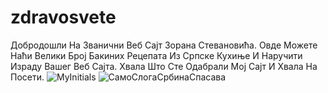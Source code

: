 # zdravosvete
Добродошли На Званични Веб Сајт Зорана Стевановића. Овде Можете Наћи Велики Број Бакиних Рецепата Из Српске Кухиње И Наручити Израду Вашег Веб Сајта. Хвала Што Сте Одабрали Мој Сајт И Хвала На Посети. 
![MyInitials](https://github.com/user-attachments/assets/d8fb9c40-aa7f-4a1a-8150-7e3e8ace3794)
![СамоСлогаСрбинаСпасава](https://github.com/user-attachments/assets/35d9fe17-3e04-4bf4-ac73-9f5407fcbcd0)
